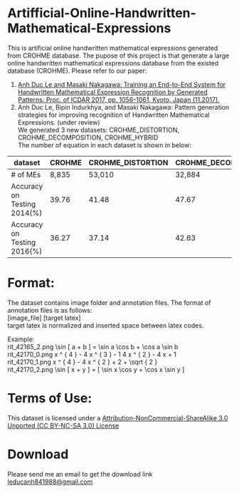 # Artifficial-Online-Handwritten-Mathematical-Expressions
This is artificial online handwritten mathematical expressions generated from CROHME database.
The pupose of this project is that generate a large online handwritten mathematical expressions database from the existed database (CROHME). Please refer to our paper:   
1. [Anh Duc Le and Masaki Nakagawa: Training an End-to-End System for Handwritten Mathematical Expression Recognition by Generated Patterns. Proc. of ICDAR 2017, pp. 1056-1061, Kyoto, Japan (11.2017).](http://web.tuat.ac.jp/~nakagawa/pub/2017/pdf/ICDAR2017-(Training_an_End-to-End_System_for_Handwritten_Mathematical_expressions_by_generated_patterns).pdf)   
2. Anh Duc Le, Bipin Indurkhya, and Masaki Nakagawa: Pattern generation strategies for improving recognition of Handwritten Mathematical Expressions. (under review)   
We generated 3 new datasets: CROHME_DISTORTION, CROHME_DECOMPOSITION, CROHME_HYBRID   
The number of equation in each dataset is shown in below:   

|   dataset|CROHME    | CROHME_DISTORTION| CROHME_DECOMPOSITION| CROHME_HYBRID |   
|---|---|---|---|---|   
|  # of MEs | 8,835  |53,010   | 32,884  | 197,304  |   
|  Accuracy on Testing 2014(%) | 39.76  |41.48   | 47.67  | 48.78  |   
|  Accuracy on Testing 2016(%) | 36.27  |37.14   | 42.63  | 45.60  |   

# Format:
The dataset contains image folder and annotation files. The format of annotation files is as follows:   
[image_file] [target latex]   
target latex is normalized and inserted space between latex codes.   

Example:   
rit_42165_2.png \sin [ a + b ] = \sin a \cos b + \cos a \sin b   
rit_42170_0.png x ^ { 4 } - 4 x ^ { 3 } - 1 4 x ^ { 2 } - 4 x + 1   
rit_42170_1.png x ^ { 4 } - 4 x ^ { 2 } + 2 + \sqrt { 2 }   
rit_42170_2.png \sin [ x + y ] = [ \sin x \cos y + \cos x \sin y ]   
 
# Terms of Use:
This dataset is licensed under a [Attribution-NonCommercial-ShareAlike 3.0 Unported (CC BY-NC-SA 3.0) License](https://creativecommons.org/licenses/by-nc-sa/3.0/deed.en)   
# Download 
Please send me an email to get the download link   
leducanh841988@gmail.com
